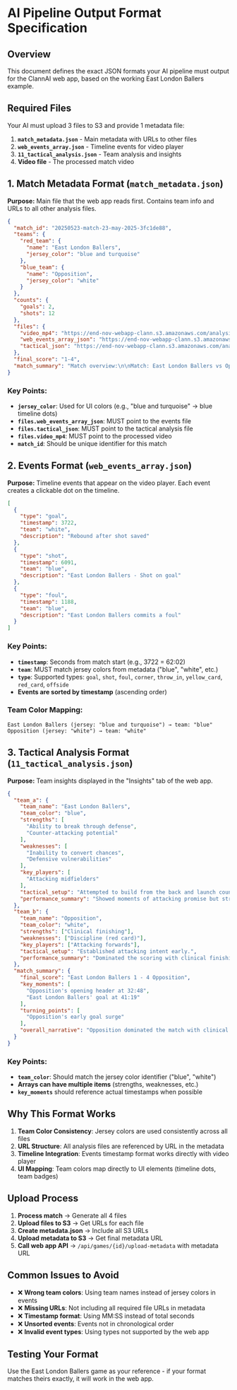 # AI Pipeline Output Format Specification

## Overview
This document defines the exact JSON formats your AI pipeline must output for the ClannAI web app, based on the working East London Ballers example.

## Required Files

Your AI must upload 3 files to S3 and provide 1 metadata file:

1. **`match_metadata.json`** - Main metadata with URLs to other files
2. **`web_events_array.json`** - Timeline events for video player
3. **`11_tactical_analysis.json`** - Team analysis and insights
4. **Video file** - The processed match video

## 1. Match Metadata Format (`match_metadata.json`)

**Purpose:** Main file that the web app reads first. Contains team info and URLs to all other analysis files.

```json
{
  "match_id": "20250523-match-23-may-2025-3fc1de88",
  "teams": {
    "red_team": {
      "name": "East London Ballers",
      "jersey_color": "blue and turquoise"
    },
    "blue_team": {
      "name": "Opposition", 
      "jersey_color": "white"
    }
  },
  "counts": {
    "goals": 2,
    "shots": 12
  },
  "files": {
    "video_mp4": "https://end-nov-webapp-clann.s3.amazonaws.com/analysis-videos/20250523-match-23-may-2025-3fc1de88-video-mp4.mp4",
    "web_events_array_json": "https://end-nov-webapp-clann.s3.amazonaws.com/analysis-data/20250523-match-23-may-2025-3fc1de88-web_events_array-json.json",
    "tactical_json": "https://end-nov-webapp-clann.s3.amazonaws.com/analysis-data/20250523-match-23-may-2025-3fc1de88-11_tactical_analysis-json.json"
  },
  "final_score": "1-4",
  "match_summary": "Match overview:\n\nMatch: East London Ballers vs Opposition\nFinal Score: 1-4\n..."
}
```

### Key Points:
- **`jersey_color`**: Used for UI colors (e.g., "blue and turquoise" → blue timeline dots)
- **`files.web_events_array_json`**: MUST point to the events file
- **`files.tactical_json`**: MUST point to the tactical analysis file
- **`files.video_mp4`**: MUST point to the processed video
- **`match_id`**: Should be unique identifier for this match

## 2. Events Format (`web_events_array.json`)

**Purpose:** Timeline events that appear on the video player. Each event creates a clickable dot on the timeline.

```json
[
  {
    "type": "goal",
    "timestamp": 3722,
    "team": "white",
    "description": "Rebound after shot saved"
  },
  {
    "type": "shot", 
    "timestamp": 6091,
    "team": "blue",
    "description": "East London Ballers - Shot on goal"
  },
  {
    "type": "foul",
    "timestamp": 1188,
    "team": "blue", 
    "description": "East London Ballers commits a foul"
  }
]
```

### Key Points:
- **`timestamp`**: Seconds from match start (e.g., 3722 = 62:02)
- **`team`**: MUST match jersey colors from metadata ("blue", "white", etc.)
- **`type`**: Supported types: `goal`, `shot`, `foul`, `corner`, `throw_in`, `yellow_card`, `red_card`, `offside`
- **Events are sorted by timestamp** (ascending order)

### Team Color Mapping:
```
East London Ballers (jersey: "blue and turquoise") → team: "blue"
Opposition (jersey: "white") → team: "white"
```

## 3. Tactical Analysis Format (`11_tactical_analysis.json`)

**Purpose:** Team insights displayed in the "Insights" tab of the web app.

```json
{
  "team_a": {
    "team_name": "East London Ballers",
    "team_color": "blue",
    "strengths": [
      "Ability to break through defense",
      "Counter-attacking potential"
    ],
    "weaknesses": [
      "Inability to convert chances", 
      "Defensive vulnerabilities"
    ],
    "key_players": [
      "Attacking midfielders"
    ],
    "tactical_setup": "Attempted to build from the back and launch counter-attacks.",
    "performance_summary": "Showed moments of attacking promise but struggled to convert chances."
  },
  "team_b": {
    "team_name": "Opposition",
    "team_color": "white", 
    "strengths": ["Clinical finishing"],
    "weaknesses": ["Discipline (red card)"],
    "key_players": ["Attacking forwards"],
    "tactical_setup": "Established attacking intent early.",
    "performance_summary": "Dominated the scoring with clinical finishing."
  },
  "match_summary": {
    "final_score": "East London Ballers 1 - 4 Opposition",
    "key_moments": [
      "Opposition's opening header at 32:48",
      "East London Ballers' goal at 41:19"
    ],
    "turning_points": [
      "Opposition's early goal surge"
    ],
    "overall_narrative": "Opposition dominated the match with clinical finishing..."
  }
}
```

### Key Points:
- **`team_color`**: Should match the jersey color identifier ("blue", "white")
- **Arrays can have multiple items** (strengths, weaknesses, etc.)
- **`key_moments`** should reference actual timestamps when possible

## Why This Format Works

1. **Team Color Consistency**: Jersey colors are used consistently across all files
2. **URL Structure**: All analysis files are referenced by URL in the metadata
3. **Timeline Integration**: Events timestamp format works directly with video player
4. **UI Mapping**: Team colors map directly to UI elements (timeline dots, team badges)

## Upload Process

1. **Process match** → Generate all 4 files
2. **Upload files to S3** → Get URLs for each file
3. **Create metadata.json** → Include all S3 URLs
4. **Upload metadata to S3** → Get final metadata URL
5. **Call web app API** → `/api/games/{id}/upload-metadata` with metadata URL

## Common Issues to Avoid

- ❌ **Wrong team colors**: Using team names instead of jersey colors in events
- ❌ **Missing URLs**: Not including all required file URLs in metadata
- ❌ **Timestamp format**: Using MM:SS instead of total seconds
- ❌ **Unsorted events**: Events not in chronological order
- ❌ **Invalid event types**: Using types not supported by the web app

## Testing Your Format

Use the East London Ballers game as your reference - if your format matches theirs exactly, it will work in the web app.
